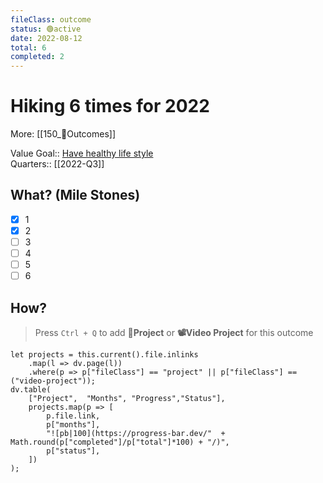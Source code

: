 ```yaml
---
fileClass: outcome  
status: 🟢active
date: 2022-08-12  
total: 6
completed: 2
---
```


# Hiking 6 times for 2022
More: [[150_🎯Outcomes]]

Value Goal:: [Have healthy life style](100_Goal_Management/130_🌟Value_Goals/Have%20healthy%20life%20style.md)  
Quarters:: [[2022-Q3]]  

## What? (Mile Stones)
- [x] 1
- [x] 2
- [ ] 3
- [ ] 4
- [ ] 5
- [ ] 6

## How?
> Press `Ctrl + Q`  to add **💎Project** or **📽Video Project** for this outcome  
```dataviewjs
let projects = this.current().file.inlinks
	.map(l => dv.page(l))
    .where(p => p["fileClass"] == "project" || p["fileClass"] == ("video-project"));
dv.table(
    ["Project",  "Months", "Progress","Status"],
    projects.map(p => [
        p.file.link,
        p["months"],
        "![pb|100](https://progress-bar.dev/"  + Math.round(p["completed"]/p["total"]*100) + "/)",
        p["status"],
    ])
);
```